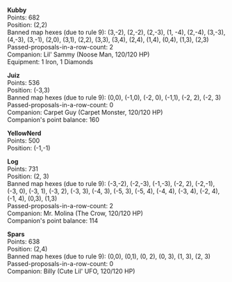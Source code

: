 **Kubby**  
Points: 682  
Position: (2,2)  
Banned map hexes (due to rule 9): (3,-2), (2,-2), (2,-3), (1, -4), (2,-4), (3,-3), (4,-3), (3,-1), (2,0), (3,1), (2,2), (3,3), (3,4), (2,4), (1,4), (0,4), (1,3), (2,3)  
Passed-proposals-in-a-row-count: 2  
Companion: Lil' Sammy (Noose Man, 120/120 HP)  
Equipment: 1 Iron, 1 Diamonds

**Juiz**  
Points: 536  
Position: (-3,3)  
Banned map hexes (due to rule 9): (0,0), (-1,0), (-2, 0), (-1,1), (-2, 2), (-2, 3)  
Passed-proposals-in-a-row-count: 0  
Companion: Carpet Guy (Carpet Monster, 120/120 HP)  
Companion's point balance: 160

**YellowNerd**  
Points: 500  
Position: (-1,-1)

**Log**  
Points: 731  
Position: (2, 3)  
Banned map hexes (due to rule 9): (-3,-2), (-2,-3), (-1,-3), (-2, 2), (-2,-1), (-3, 0), (-3, 1), (-3, 2), (-3, 3), (-4, 3), (-5, 3), (-5, 4), (-4, 4), (-3, 4), (-2, 4), (-1, 4), (0,3), (1,3)  
Passed-proposals-in-a-row-count: 2  
Companion: Mr. Molina (The Crow, 120/120 HP)  
Companion's point balance: 114

**Spars**  
Points: 638  
Position: (2,4)  
Banned map hexes (due to rule 9): (0,0), (0,1), (0, 2), (0, 3), (1, 3), (2, 3)  
Passed-proposals-in-a-row-count: 0  
Companion: Billy (Cute Lil' UFO, 120/120 HP)
